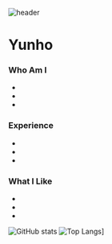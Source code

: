 ![header](https://capsule-render.vercel.app/api?type=wave&color=auto&text=Hello)
# Yunho
### Who Am I
-  
-  
- 

### Experience
- 
- 
- 

### What I Like
- 
- 
- 
  
![GitHub stats](https://github-readme-stats.vercel.app/api?username=lyh990517&show_icons=true&theme=radical)
![Top Langs](https://github-readme-stats.vercel.app/api/top-langs/?username=lyh990517)]
